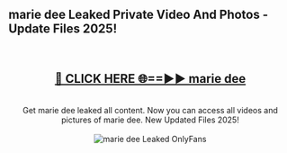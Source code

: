 <h2>marie dee Leaked Private Video And Photos - Update Files 2025!</h2>
<br>
<div align="center">
<h2><a href="https://linkcuts.com/hfmhzwbr" rel="nofollow">🔴 CLICK HERE 🌐==►► marie dee</a></h2>
<br>
Get marie dee leaked all content. Now you can access all videos and pictures of marie dee. New Updated Files 2025!
<br>
<br>
<a href="https://linkcuts.com/hfmhzwbr" rel="nofollow" data-target="animated-image.originalLink"><img src="https://i.ibb.co.com/WyWwxjT/player-gif2.gif" alt="marie dee Leaked OnlyFans" style="max-width: 100%; display: inline-block;" data-target="animated-image.originalImage"></a>
</div>
<br>